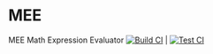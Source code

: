 # MEE
MEE Math Expression Evaluator
[![Build CI](https://github.com/ixiDev/MEE/actions/workflows/build.yml/badge.svg)](https://github.com/ixiDev/MEE/actions/workflows/build.yml) |
[![Test CI](https://github.com/ixiDev/MEE/actions/workflows/test.yml/badge.svg)](https://github.com/ixiDev/MEE/actions/workflows/test.yml)
